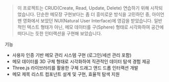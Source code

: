 > 이 프로젝트는 CRUD(Create, Read, Update, Delete) 연습하기 위해 시작되었습니다.
> 단순한 메모장 구현보다는 좀 더 흥미로운 방식을 고민하던 중, 아이언맨 영화에서 보았던
> NUI(Natural User Interface)에 영감을 받았습니다. 일반적인 텍스트 형태가 아닌, 메모 데이터를 구(Sphere) 형태로 시각화하여 공간에 떠다니는 듯한 인터랙션을 구현해 보았습니다.

기능

- 사용자 인증 기반 메모 관리 시스템 구현 (로그인/세션 관리 포함)
- 메모 데이터를 3D 구체 형태로 시각화하여 직관적인 데이터 탐색 경험 제공
- Three.js 라이브러리를 활용한 구체 드래그 앤드 드롭 인터랙션 개발
- 메모 제목 리스트 컴포넌트 설계 및 구현, 효율적 탐색 지원
